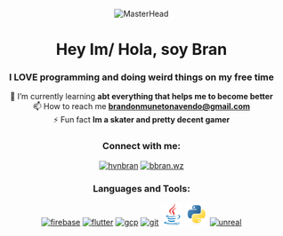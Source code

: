 <div style="text-align: center;">

  ![MasterHead](https://64.media.tumblr.com/067e43e3cabd5c2415786b7f99848366/4481a8f4ec715361-db/s640x960/19cd3b180f7868bd3840fbfd6a9f4266789695a3.gif)

  <h1>Hey Im/ Hola, soy Bran</h1>
  <h3>I LOVE programming and doing weird things on my free time</h3>

  <ul style="list-style-type: none; padding-left: 0;">
    <li>🌱 I’m currently learning <strong>abt everything that helps me to become better</strong></li>
    <li>📫 How to reach me <strong><a href="mailto:brandonmunetonavendo@gmail.com">brandonmunetonavendo@gmail.com</a></strong></li>
    <li>⚡ Fun fact <strong>Im a skater and pretty decent gamer</strong></li>
  </ul>

  <h3>Connect with me:</h3>
  <p>
    <a href="https://twitter.com/hvnbran" target="blank"><img src="https://raw.githubusercontent.com/rahuldkjain/github-profile-readme-generator/master/src/images/icons/Social/twitter.svg" alt="hvnbran" height="30" width="40" /></a>
    <a href="https://instagram.com/bbran.wz" target="blank"><img src="https://raw.githubusercontent.com/rahuldkjain/github-profile-readme-generator/master/src/images/icons/Social/instagram.svg" alt="bbran.wz" height="30" width="40" /></a>
  </p>

  <h3>Languages and Tools:</h3>
  <p>
    <a href="https://firebase.google.com/" target="_blank" rel="noreferrer"><img src="https://www.vectorlogo.zone/logos/firebase/firebase-icon.svg" alt="firebase" width="40" height="40" /></a>
    <a href="https://flutter.dev" target="_blank" rel="noreferrer"><img src="https://www.vectorlogo.zone/logos/flutterio/flutterio-icon.svg" alt="flutter" width="40" height="40" /></a>
    <a href="https://cloud.google.com" target="_blank" rel="noreferrer"><img src="https://www.vectorlogo.zone/logos/google_cloud/google_cloud-icon.svg" alt="gcp" width="40" height="40" /></a>
    <a href="https://git-scm.com/" target="_blank" rel="noreferrer"><img src="https://www.vectorlogo.zone/logos/git-scm/git-scm-icon.svg" alt="git" width="40" height="40" /></a>
    <a href="https://www.java.com" target="_blank" rel="noreferrer"><img src="https://raw.githubusercontent.com/devicons/devicon/master/icons/java/java-original.svg" alt="java" width="40" height="40" /></a>
    <a href="https://www.python.org" target="_blank" rel="noreferrer"><img src="https://raw.githubusercontent.com/devicons/devicon/master/icons/python/python-original.svg" alt="python" width="40" height="40" /></a>
    <a href="https://unrealengine.com/" target="_blank" rel="noreferrer"><img src="https://raw.githubusercontent.com/kenangundogan/fontisto/036b7eca71aab1bef8e6a0518f7329f13ed62f6b/icons/svg/brand/unreal-engine.svg" alt="unreal" width="40" height="40" /></a>
  </p>
</div>
